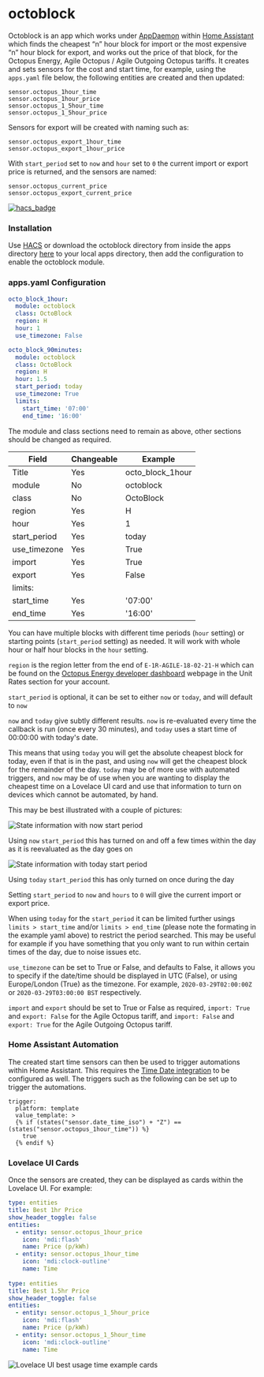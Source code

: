 # octoblock
Octoblock is an app which works under [AppDaemon](https://www.home-assistant.io/docs/ecosystem/appdaemon/) within [Home Assistant](https://www.home-assistant.io/) which finds the cheapest “n” hour block for import or the most expensive “n” hour block for export, and works out the price of that block, for the Octopus Energy, Agile Octopus / Agile Outgoing Octopus tariffs. It creates and sets sensors for the cost and start time,  for example, using the `apps.yaml` file below, the following entities are created and then updated:
```
sensor.octopus_1hour_time
sensor.octopus_1hour_price
sensor.octopus_1_5hour_time
sensor.octopus_1_5hour_price
```

Sensors for export will be created with naming such as:
```
sensor.octopus_export_1hour_time
sensor.octopus_export_1hour_price
```

With `start_period` set to `now` and `hour` set to `0` the current import or export price is returned, and the sensors are named:
```
sensor.octopus_current_price
sensor.octopus_export_current_price
```


[![hacs_badge](https://img.shields.io/badge/HACS-Default-orange.svg)](https://github.com/custom-components/hacs)

### Installation

Use [HACS](https://github.com/custom-components/hacs) or download the octoblock directory from inside the apps directory [here](https://github.com/badguy99/octoblock/releases) to your local apps directory, then add the configuration to enable the octoblock module.

### apps.yaml Configuration
```yaml
octo_block_1hour:
  module: octoblock
  class: OctoBlock
  region: H
  hour: 1
  use_timezone: False

octo_block_90minutes:
  module: octoblock
  class: OctoBlock
  region: H
  hour: 1.5
  start_period: today
  use_timezone: True
  limits:
    start_time: '07:00'
    end_time: '16:00'
```

The module and class sections need to remain as above, other sections should be changed as required.

| Field        | Changeable | Example          |
| -----        | ---------- | -------          |
| Title        | Yes        | octo_block_1hour |
| module       | No         | octoblock        |
| class        | No         | OctoBlock        |
| region       | Yes        | H                |
| hour         | Yes        | 1                |
| start_period | Yes        | today            |
| use_timezone | Yes        | True             |
| import       | Yes        | True             |
| export       | Yes        | False            |
| limits:      |            |                  |
|   start_time | Yes        | '07:00'          |
|   end_time   | Yes        | '16:00'          |

You can have multiple blocks with different time periods (`hour` setting) or starting points (`start_period` setting) as needed. It will work with whole hour or half hour blocks in the `hour` setting.

`region` is the region letter from the end of `E-1R-AGILE-18-02-21-H` which can be found on the [Octopus Energy developer dashboard](https://octopus.energy/dashboard/developer/) webpage in the Unit Rates section for your account.

`start_period` is optional, it can be set to either `now` or `today`, and will default to `now`

`now` and `today` give subtly different results. `now` is re-evaluated every time the callback is run (once every 30 minutes), and `today` uses a start time of 00:00:00 with today's date.

This means that using `today` you will get the absolute cheapest block for today, even if that is in the past, and using `now` will get the cheapest block for the remainder of the day. `today` may be of more use with automated triggers, and `now` may be of use when you are wanting to display the cheapest time on a Lovelace UI card and use that information to turn on devices which cannot be automated, by hand.

This may be best illustrated with a couple of pictures:

![State information with now start period](https://github.com/badguy99/octoblock/blob/master/StartTimeNow.PNG)

Using `now` `start_period` this has turned on and off a few times within the day as it is reevaluated as the day goes on

![State information with today start period](https://github.com/badguy99/octoblock/blob/master/StartTimeToday.PNG)

Using `today` `start_period` this has only turned on once during the day

Setting `start_period` to `now` and `hours` to `0` will give the current import or export price.

When using `today` for the `start_period` it can be limited further usings `limits > start_time` and/or `limits > end_time` (please note the formating in the example yaml above) to restrict the period searched. This may be useful for example if you have something that you only want to run within certain times of the day, due to noise issues etc.

`use_timezone` can be set to True or False, and defaults to False, it allows you to specify if the date/time should be displayed in UTC (False), or using Europe/London (True) as the timezone. For example, `2020-03-29T02:00:00Z` or `2020-03-29T03:00:00 BST` respectively.

`import` and `export` should be set to True or False as required, `import: True` and `export: False` for the Agile Octopus tariff, and `import: False` and `export: True` for the Agile Outgoing Octopus tariff.

### Home Assistant Automation

The created start time sensors can then be used to trigger automations within Home Assistant.
This requires the [Time Date integration](https://www.home-assistant.io/integrations/time_date/) to be configured as well. The triggers such as the following can be set up to trigger the automations.

```
trigger:
  platform: template
  value_template: >
  {% if (states("sensor.date_time_iso") + "Z") == (states("sensor.octopus_1hour_time")) %}
    true
  {% endif %}
```
  
### Lovelace UI Cards

Once the sensors are created, they can be displayed as cards within the Lovelace UI. For example:

```yaml
type: entities
title: Best 1hr Price
show_header_toggle: false
entities:
  - entity: sensor.octopus_1hour_price
    icon: 'mdi:flash'
    name: Price (p/kWh)
  - entity: sensor.octopus_1hour_time
    icon: 'mdi:clock-outline'
    name: Time
        
type: entities
title: Best 1.5hr Price
show_header_toggle: false
entities:
  - entity: sensor.octopus_1_5hour_price
    icon: 'mdi:flash'
    name: Price (p/kWh)
  - entity: sensor.octopus_1_5hour_time
    icon: 'mdi:clock-outline'
    name: Time
```

![Lovelace UI best usage time example cards](https://github.com/badguy99/octoblock/blob/master/LovelaceBesttimeCard.PNG)
